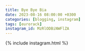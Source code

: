 ```yaml
---
title: Bye Bye Bia
date: 2023-08-16 08:00:00 +0300
categories: [blogging, instagram]
tags: [eurorack]
instagram_id: MzRlODBiNWFlZA
---
```


{% include instagram.html %}
